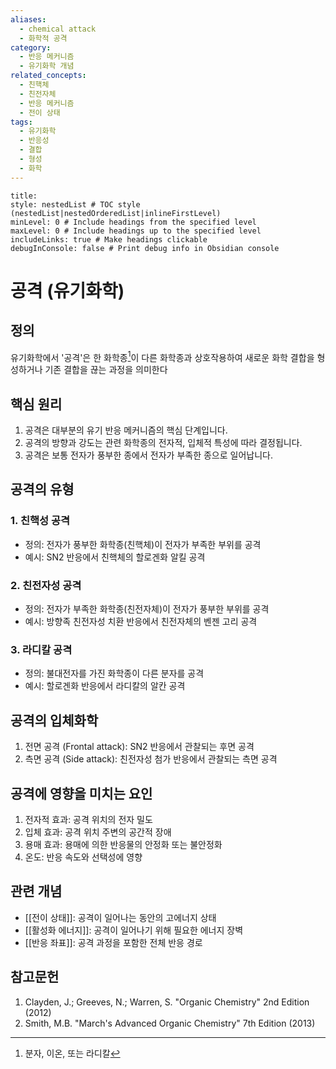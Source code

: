 ```yaml
---
aliases:
  - chemical attack
  - 화학적 공격
category:
  - 반응 메커니즘
  - 유기화학 개념
related_concepts:
  - 친핵체
  - 친전자체
  - 반응 메커니즘
  - 전이 상태
tags:
  - 유기화학
  - 반응성
  - 결합
  - 형성
  - 화학
---
```


```table-of-contents
title: 
style: nestedList # TOC style (nestedList|nestedOrderedList|inlineFirstLevel)
minLevel: 0 # Include headings from the specified level
maxLevel: 0 # Include headings up to the specified level
includeLinks: true # Make headings clickable
debugInConsole: false # Print debug info in Obsidian console
```
# 공격 (유기화학)

## 정의
유기화학에서 '공격'은 한 화학종[^1]이 다른 화학종과 상호작용하여 새로운 화학 결합을 형성하거나 기존 결합을 끊는 과정을 의미한다

## 핵심 원리
1. 공격은 대부분의 유기 반응 메커니즘의 핵심 단계입니다.
2. 공격의 방향과 강도는 관련 화학종의 전자적, 입체적 특성에 따라 결정됩니다.
3. 공격은 보통 전자가 풍부한 종에서 전자가 부족한 종으로 일어납니다.

## 공격의 유형

### 1. 친핵성 공격
- 정의: 전자가 풍부한 화학종(친핵체)이 전자가 부족한 부위를 공격
- 예시: SN2 반응에서 친핵체의 할로겐화 알킬 공격

### 2. 친전자성 공격
- 정의: 전자가 부족한 화학종(친전자체)이 전자가 풍부한 부위를 공격
- 예시: 방향족 친전자성 치환 반응에서 친전자체의 벤젠 고리 공격

### 3. 라디칼 공격
- 정의: 불대전자를 가진 화학종이 다른 분자를 공격
- 예시: 할로겐화 반응에서 라디칼의 알칸 공격

## 공격의 입체화학
1. 전면 공격 (Frontal attack): SN2 반응에서 관찰되는 후면 공격
2. 측면 공격 (Side attack): 친전자성 첨가 반응에서 관찰되는 측면 공격

## 공격에 영향을 미치는 요인
1. 전자적 효과: 공격 위치의 전자 밀도
2. 입체 효과: 공격 위치 주변의 공간적 장애
3. 용매 효과: 용매에 의한 반응물의 안정화 또는 불안정화
4. 온도: 반응 속도와 선택성에 영향

## 관련 개념
- [[전이 상태]]: 공격이 일어나는 동안의 고에너지 상태
- [[활성화 에너지]]: 공격이 일어나기 위해 필요한 에너지 장벽
- [[반응 좌표]]: 공격 과정을 포함한 전체 반응 경로



## 참고문헌
1. Clayden, J.; Greeves, N.; Warren, S. "Organic Chemistry" 2nd Edition (2012)
2. Smith, M.B. "March's Advanced Organic Chemistry" 7th Edition (2013)



[^1]: 분자, 이온, 또는 라디칼